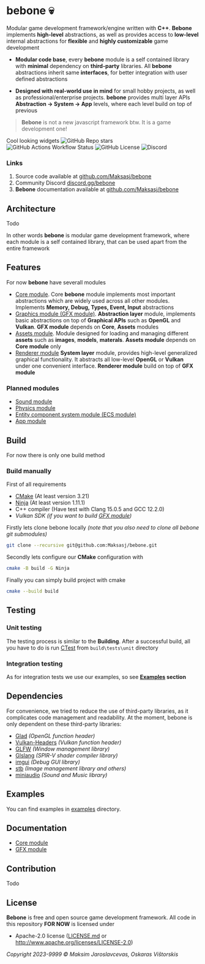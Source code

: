 # bebone 💀

Modular game development framework/engine written with **C++**. **Bebone** implements **high-level** abstractions, as well as provides access to **low-level** internal abstractions for **flexible** and **highly customizable** game development

- **Modular code base**, every **bebone** module is a self contained library with **minimal** dependency on **third-party** libraries. All **bebone** abstractions inherit same **interfaces**, for better integration with user defined abstractions   

- **Designed with real-world use in mind** for small hobby projects, as well as professional/enterprise projects. **bebone** provides multi layer APIs **Abstraction -> System -> App** levels, where each level build on top of previous 

> **Bebone** is not a new javascript framework btw. It is a game development one!

Cool looking widgets 
![GitHub Repo stars](https://img.shields.io/github/stars/Maksasj/bebone)
![GitHub Actions Workflow Status](https://img.shields.io/github/actions/workflow/status/Maksasj/bebone/clang_build_win.yml)
![GitHub License](https://img.shields.io/github/license/Maksasj/bebone)
![Discord](https://img.shields.io/discord/1156584129190711326?logo=discord)

### Links
1. Source code available at [github.com/Maksasj/bebone](https://github.com/Maksasj/bebone)
2. Community Discord [discord.gg/bebone](https://discord.gg/v4mcTmuDTb)
3. **Bebone** documentation available at [github.com/Maksasj/bebone](github.com/Maksasj/bebone/docs/DOCUMENTATION.md)

## Architecture

Todo

In other words **bebone** is modular game development framework, where each module is a self contained library, that can be used apart from the entire framework

## Features
For now **bebone** have severall modules
* [Core module](). Core **bebone** module implements most important abstractions which are widely used across all other modules. Implements **Memory, Debug, Types, Event, Input** abstractions
* [Graphics module (GFX module)](). **Abstraction layer** module, implements basic abstractions on top of **Graphical APIs** such as **OpenGL** and **Vulkan**. **GFX module**
 depends on **Core**, **Assets** modules
* [Assets module](). Module designed for loading and managing different **assets** such as **images**, **models**, **materals**. **Assets module** depends on **Core module** only 
* [Renderer module]() **System layer** module, provides high-level generalized graphical functionality. It abstracts all low-level **OpenGL** or **Vulkan** under one convenient interface. **Renderer module** build on top of **GFX module**

### Planned modules
* [Sound module]()
* [Physics module]()
* [Entity component system module (ECS module)]()
* [App module]()

## Build
For now there is only one build method

### Build manually

First of all requirements
  - [CMake]() (At least version 3.21)
  - [Ninja]() (At least version 1.11.1)
  - C++ compiler (Have test with Clang 15.0.5 and GCC 12.2.0) 
  - *Vulkan SDK (if you want to build [GFX module]())*

  Firstly lets clone bebone locally *(note that you also need to clone all bebone git submodules)*

  ```bash
  git clone --recursive git@github.com:Maksasj/bebone.git
  ```

  Secondly lets configure our **CMake** configuration with
  ```bash
  cmake -B build -G Ninja
  ```

  Finally you can simply build project with cmake 
  ```bash
  cmake --build build
  ```

## Testing
### Unit testing
The testing process is similar to the **Building**. After a successful build, all you have to do is run [CTest](https://cmake.org/cmake/help/book/mastering-cmake/chapter/Testing%20With%20CMake%20and%20CTest.html) from ```build\tests\unit``` directory

### Integration testing
As for integration tests we use our examples, so see **[Examples]() section**

## Dependencies
For convenience, we tried to reduce the use of third-party libraries, as it complicates code management and readability.
At the moment, bebone is only dependent on these third-party libraries:
  - [Glad](https://github.com/Maksasj/glad/tree/all-extensions) *(OpenGL function header)*
  - [Vulkan-Headers](https://github.com/Maksasj/Vulkan-Headers/tree/main) *(Vulkan function header)*
  - [GLFW](https://github.com/Maksasj/glfw/tree/master) *(Window management library)*
  - [Glslang](https://github.com/KhronosGroup/glslang/tree/main) *(SPIR-V shader compiler library)* 
  - [imgui](https://github.com/Maksasj/imgui/tree/master) *(Debug GUI library)* 
  - [stb](https://github.com/Maksasj/stb/tree/master) *(Image management library and others)* 
  - [miniaudio](https://github.com/Maksasj/miniaudio/tree/master) *(Sound and Music library)*

## Examples
You can find examples in [examples](https://github.com/Maksasj/bebone/tree/master/examples) directory.

## Documentation
  - [Core module](https://github.com/Maksasj/bebone/blob/master/docs/Core.md)
  - [GFX module](https://github.com/Maksasj/bebone/blob/master/docs/Gfx.md)

## Contribution
Todo

## License
**Bebone** is free and open source game development framework. All code in this repository **FOR NOW** is licensed under
-  Apache-2.0 license ([LICENSE.md](https://github.com/Maksasj/bebone/blob/master/LICENSE.md) or http://www.apache.org/licenses/LICENSE-2.0)

*Copyright 2023-9999 © Maksim Jaroslavcevas, Oskaras Vištorskis*